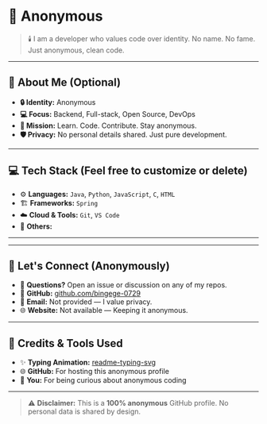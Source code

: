 <!-- 文件名：README.md -->

<p align="center">
  <!-- 打字机效果的 "Anonymous" SVG 动画，居中显示 -->
  <a href="https://github.com/bingege-0729">
    
  </a>
</p>

# 👤 Anonymous

> 🕯️ I am a developer who values code over identity. No name. No fame. Just anonymous, clean code.

---

## 🧠 About Me (Optional)

- **🔒 Identity:** Anonymous
- **💻 Focus:** Backend, Full-stack, Open Source, DevOps
- **🎯 Mission:** Learn. Code. Contribute. Stay anonymous.
- **🛡️ Privacy:** No personal details shared. Just pure development.

---

## 💻 Tech Stack (Feel free to customize or delete)

- ⚙️ **Languages:** `Java`, `Python`, `JavaScript`, `C`, `HTML`
- 🏗️ **Frameworks:** `Spring`
- ☁️ **Cloud & Tools:** `Git`,  `VS Code`
- 🧪 **Others:** 



---



---

## 🤝 Let's Connect (Anonymously)

- 💬 **Questions?** Open an issue or discussion on any of my repos.
- 🐙 **GitHub:** [github.com/bingege-0729](https://github.com/bingege-0729)
- 📧 **Email:** Not provided — I value privacy.
- 🌐 **Website:** Not available — Keeping it anonymous.

---

## 🙏 Credits & Tools Used

- ✨ **Typing Animation:** [readme-typing-svg](https://readme-typing-svg.herokuapp.com/)
- 🌐 **GitHub:** For hosting this anonymous profile
- 🧠 **You:** For being curious about anonymous coding

---

> ⚠️ **Disclaimer:** This is a **100% anonymous** GitHub profile. No personal data is shared by design.
